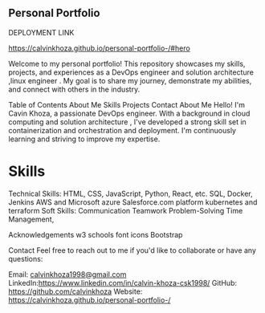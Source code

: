  ## Personal Portfolio
DEPLOYMENT LINK 

https://calvinkhoza.github.io/personal-portfolio-/#hero

Welcome to my personal portfolio! This repository showcases my skills, projects, and experiences as a DevOps engineer and solution architecture ,linux engineer . My goal is to share my journey, demonstrate my abilities, and connect with others in the industry.

Table of Contents
About Me
Skills
Projects
Contact
About Me
Hello! I'm Cavin Khoza, a passionate DevOps engineer. With a background in cloud computing and solution architecture , I've developed a strong skill set in containerization and orchestration and deployment. I'm continuously learning and striving to improve my expertise.

# Skills
Technical Skills:
 HTML, CSS, JavaScript, 
 Python, React, etc.
 SQL, Docker, Jenkins 
 AWS and Microsoft azure
 Salesforce.com platform
 kubernetes and terraform
Soft Skills:
 Communication
 Teamwork
 Problem-Solving
 Time Management, 

Acknowledgements 
w3 schools 
font icons 
Bootstrap



Contact
Feel free to reach out to me if you'd like to collaborate or have any questions:

Email: calvinkhoza1998@gmail.com
LinkedIn:https://www.linkedin.com/in/calvin-khoza-csk1998/
GitHub: https://github.com/calvinkhoza
Website: https://calvinkhoza.github.io/personal-portfolio-/
